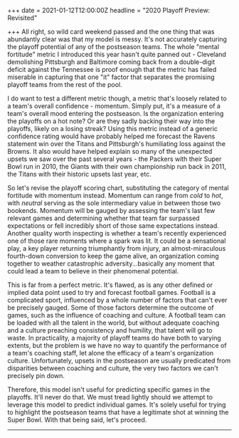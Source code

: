+++
date = 2021-01-12T12:00:00Z
headline = "2020 Playoff Preview: Revisited"

+++
All right, so wild card weekend passed and the one thing that was abundantly clear was that my model is messy. It's not accurately capturing the playoff potential of any of the postseason teams. The whole "mental fortitude" metric I introduced this year hasn't quite panned out - Cleveland demolishing Pittsburgh and Baltimore coming back from a double-digit deficit against the Tennessee is proof enough that the metric has failed miserable in capturing that one "it" factor that separates the promising playoff teams from the rest of the pool.

I do want to test a different metric though, a metric that's loosely related to a team's overall confidence - momentum. Simply put, it's a measure of a team's overall mood entering the postseason. Is the organization entering the playoffs on a hot note? Or are they sadly backing their way into the playoffs, likely on a losing streak? Using this metric instead of a generic confidence rating would have probably helped me forecast the Ravens statement win over the Titans and Pittsburgh's humiliating loss against the Browns. It also would have helped explain so many of the unexpected upsets we saw over the past several years - the Packers with their Super Bowl run in 2010, the Giants with their own championship run back in 2011, the Titans with their historic upsets last year, etc.

So let's revise the playoff scoring chart, substituting the category of mental fortitude with momentum instead. Momentum can range from _cold_ to _hot_, with _neutral_ serving as the sole intermediary value in between those two bookends. Momentum will be gauged by assessing the team's last few relevant games and determining whether that team far surpassed expectations or fell incredibly short of those same expectations instead. Another quality worth inspecting is whether a team's recently experienced one of those rare moments where a spark was lit. It could be a sensational play, a key player returning triumphantly from injury, an almost-miraculous fourth-down conversion to keep the game alive, an organization coming together to weather catastrophic adversity...basically any moment that could lead a team to believe in their phenomenal potential.

This is far from a perfect metric. It's flawed, as is any other defined or implied data point used to try and forecast football games. Football is a complicated sport, influenced by a whole number of factors that can't ever be precisely gauged. Some of those factors determine the outcome of games, such as the influence of coaching and culture. A football team can be loaded with all the talent in the world, but without adequate coaching and a culture preaching consistency and humility, that talent will go to waste. In practicality, a majority of playoff teams do have both to varying extents, but the problem is we have no way to quantify the performance of a team's coaching staff, let alone the efficacy of a team's organization culture. Unfortunately, upsets in the postseason are usually predicated from disparities between coaching and culture, the very two factors we can't precisely pin down.

Therefore, this model isn't useful for predicting specific games in the playoffs. It'll never do that. We must tread lightly should we attempt to leverage this model to predict individual games. It's solely useful for trying to highlight the postseason teams that have a legitimate shot at winning the Super Bowl. With that being said, let's proceed.

***